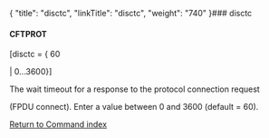{
    "title": "disctc",
    "linkTitle": "disctc",
    "weight": "740"
}### <span id="disctc"></span>disctc

#### CFTPROT

\[disctc = { 60
| 0...3600}\]

The wait timeout for a response to the protocol connection request
(FPDU connect). Enter a value between 0 and 3600 (default = 60).

[Return to Command index](../)
